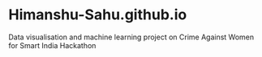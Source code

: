 # Himanshu-Sahu.github.io
Data visualisation and machine learning project on Crime Against Women for Smart India Hackathon
